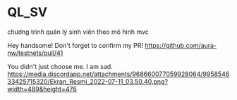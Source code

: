 # QL_SV
chương trình quản lý sinh viên theo mô hình mvc


Hey handsome! Don't forget to confirm my PR!
https://github.com/aura-nw/testnets/pull/41


You didn't just choose me. I am sad.
https://media.discordapp.net/attachments/968660077059928064/995854633425715320/Ekran_Resmi_2022-07-11_03.50.40.png?width=489&height=476
